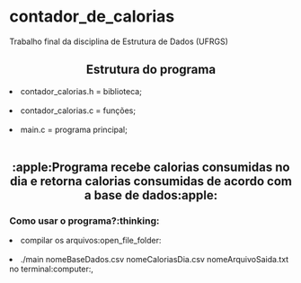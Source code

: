 # contador_de_calorias
Trabalho final da disciplina de Estrutura de Dados (UFRGS)

<h2 align="center">Estrutura do programa</h2>

<li>contador_calorias.h = biblioteca;</li></br>
<li>contador_calorias.c = funções;</li></br>
<li>main.c = programa principal;</li></br>

<h2 align="center">:apple:Programa recebe calorias consumidas no dia e retorna calorias consumidas
de acordo com a base de dados:apple:</h2>

<h3>Como usar o programa?:thinking:</h3>

<li>compilar os arquivos:open_file_folder:</li></br>
<li>./main nomeBaseDados.csv nomeCaloriasDia.csv nomeArquivoSaida.txt no terminal:computer:,</li></br>

